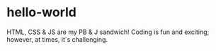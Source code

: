 # hello-world

HTML, CSS & JS are my PB & J sandwich!
Coding is fun and exciting; however, at times, it´s challenging.
